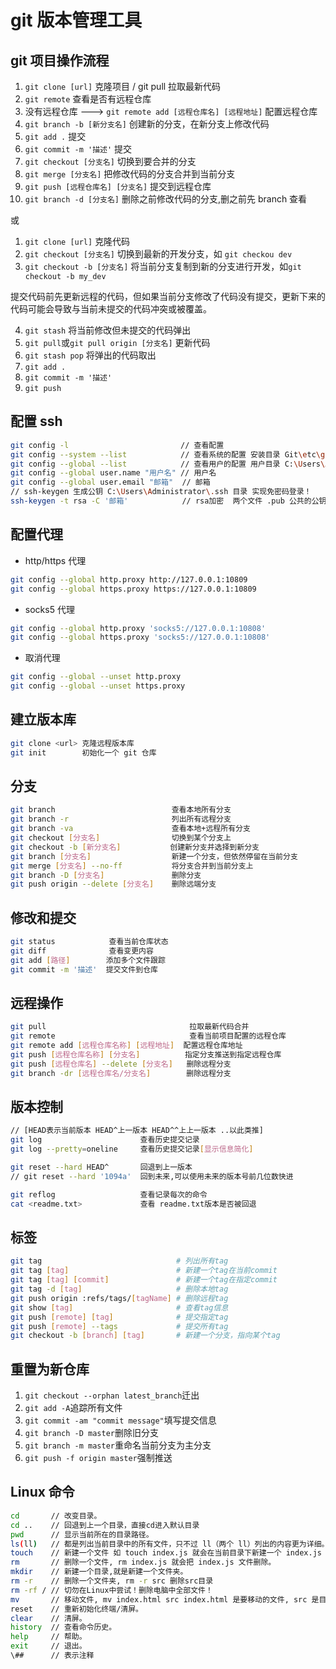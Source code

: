 # git 版本管理工具

## git 项目操作流程

1. `git clone [url]` 克隆项目 / git pull 拉取最新代码
2. `git remote` 查看是否有远程仓库
3. 没有远程仓库 ---> `git remote add [远程仓库名] [远程地址]` 配置远程仓库
4. `git branch -b [新分支名]` 创建新的分支，在新分支上修改代码
5. `git add .` 提交
6. `git commit -m '描述'` 提交
7. `git checkout [分支名]` 切换到要合并的分支
8. `git merge [分支名]` 把修改代码的分支合并到当前分支
9. `git push [远程仓库名] [分支名]` 提交到远程仓库
10. `git branch -d [分支名]` 删除之前修改代码的分支,删之前先 branch 查看

或

1. `git clone [url]` 克隆代码
2. `git checkout [分支名]` 切换到最新的开发分支，如 `git checkou dev`
3. `git checkout -b [分支名]` 将当前分支复制到新的分支进行开发，如`git checkout -b my_dev`

提交代码前先更新远程的代码，但如果当前分支修改了代码没有提交，更新下来的代码可能会导致与当前未提交的代码冲突或被覆盖。

4. `git stash` 将当前修改但未提交的代码弹出
5. `git pull`或`git pull origin [分支名]` 更新代码
6. `git stash pop` 将弹出的代码取出
7. `git add .`
8. `git commit -m '描述'`
9. `git push`

## 配置 ssh

```sh
git config -l                         // 查看配置
git config --system --list            // 查看系统的配置 安装目录 Git\etc\gitconfig
git config --global --list            // 查看用户的配置 用户目录 C:\Users\Administrator\ .gitconfig
git config --global user.name "用户名" // 用户名
git config --global user.email "邮箱"  // 邮箱
// ssh-keygen 生成公钥 C:\Users\Administrator\.ssh 目录 实现免密码登录！
ssh-keygen -t rsa -C '邮箱'            // rsa加密  两个文件 .pub 公共的公钥，另一个私钥
```

## 配置代理

- http/https 代理

```sh
git config --global http.proxy http://127.0.0.1:10809
git config --global https.proxy https://127.0.0.1:10809
```

- socks5 代理

```sh
git config --global http.proxy 'socks5://127.0.0.1:10808'
git config --global https.proxy 'socks5://127.0.0.1:10808'
```

- 取消代理

```sh
git config --global --unset http.proxy
git config --global --unset https.proxy
```

## 建立版本库

```sh
git clone <url> 克隆远程版本库
git init        初始化一个 git 仓库
```

## 分支

```sh
git branch                          查看本地所有分支
git branch -r                       列出所有远程分支
git branch -va                      查看本地+远程所有分支
git checkout [分支名]                切换到某个分支上
git checkout -b [新分支名]           创建新分支并选择到新分支
git branch [分支名]                  新建一个分支，但依然停留在当前分支
git merge [分支名] --no-ff           将分支合并到当前分支上
git branch -D [分支名]               删除分支
git push origin --delete [分支名]    删除远端分支
```

## 修改和提交

```sh
git status            查看当前仓库状态
git diff              查看变更内容
git add [路径]        添加多个文件跟踪
git commit -m '描述'  提交文件到仓库
```

## 远程操作

```sh
git pull                                拉取最新代码合并
git remote                              查看当前项目配置的远程仓库
git remote add [远程仓库名称] [远程地址]  配置远程仓库地址
git push [远程仓库名称] [分支名]          指定分支推送到指定远程仓库
git push [远程仓库名] --delete [分支名]   删除远程分支
git branch -dr [远程仓库名/分支名]        删除远程分支
```

## 版本控制

```sh
// [HEAD表示当前版本 HEAD^上一版本 HEAD^^上上一版本 ..以此类推]
git log                      查看历史提交记录
git log --pretty=oneline     查看历史提交记录[显示信息简化]

git reset --hard HEAD^       回退到上一版本
// git reset --hard '1094a'  回到未来,可以使用未来的版本号前几位数快进

git reflog                   查看记录每次的命令
cat <readme.txt>             查看 readme.txt版本是否被回退
```

## 标签

```sh
git tag                              # 列出所有tag
git tag [tag]                        # 新建一个tag在当前commit
git tag [tag] [commit]               # 新建一个tag在指定commit
git tag -d [tag]                     # 删除本地tag
git push origin :refs/tags/[tagName] # 删除远程tag
git show [tag]                       # 查看tag信息
git push [remote] [tag]              # 提交指定tag
git push [remote] --tags             # 提交所有tag
git checkout -b [branch] [tag]       # 新建一个分支，指向某个tag
```

## 重置为新仓库

1. `git checkout --orphan latest_branch`迁出
2. `git add -A`追踪所有文件
3. `git commit -am "commit message"`填写提交信息
4. `git branch -D master`删除旧分支
5. `git branch -m master`重命名当前分支为主分支
6. `git push -f origin master`强制推送

## Linux 命令

```sh
cd       // 改变目录。
cd ..    // 回退到上一个目录，直接cd进入默认目录
pwd      // 显示当前所在的目录路径。
ls(ll)   // 都是列出当前目录中的所有文件，只不过 ll（两个 ll）列出的内容更为详细。
touch    // 新建一个文件 如 touch index.js 就会在当前目录下新建一个 index.js 文件。
rm       // 删除一个文件, rm index.js 就会把 index.js 文件删除。
mkdir    // 新建一个目录,就是新建一个文件夹。
rm -r    // 删除一个文件夹, rm -r src 删除src目录
rm -rf / // 切勿在Linux中尝试！删除电脑中全部文件！
mv       // 移动文件, mv index.html src index.html 是要移动的文件, src 是目标文件夹,当然, 这样写,必须保证文件和目标文件夹在同一目录下。
reset    // 重新初始化终端/清屏。
clear    // 清屏。
history  // 查看命令历史。
help     // 帮助。
exit     // 退出。
\##      // 表示注释
```
